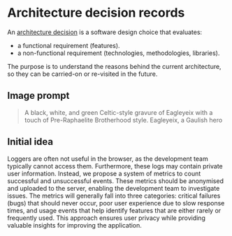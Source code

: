 # Architecture decision records

An [architecture
decision](https://cloud.google.com/architecture/architecture-decision-records)
is a software design choice that evaluates:

-   a functional requirement (features).
-   a non-functional requirement (technologies, methodologies, libraries).

The purpose is to understand the reasons behind the current architecture, so
they can be carried-on or re-visited in the future.

## Image prompt

> A black, white, and green Celtic-style gravure of Eagleyeix with a
> touch of Pre-Raphaelite Brotherhood style. Eagleyeix, a Gaulish hero

## Initial idea

Loggers are often not useful in the browser, as the development team
typically cannot access them. Furthermore, these logs may contain private
user information. Instead, we propose a system of metrics to count successful
and unsuccessful events. These metrics should be anonymised and uploaded to
the server, enabling the development team to investigate issues. The metrics
will generally fall into three categories: critical failures (bugs) that
should never occur, poor user experience due to slow response times, and
usage events that help identify features that are either rarely or frequently
used. This approach ensures user privacy while providing valuable insights
for improving the application.
